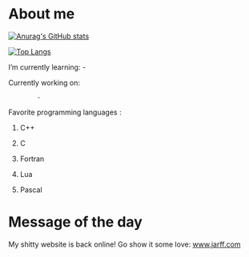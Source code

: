 
# About me
[![Anurag's GitHub stats](https://github-readme-stats.vercel.app/api?username=StjepanBM1&count_private=true&include_all_commits=true&theme=monokai)](https://github.com/anuraghazra/github-readme-stats)

[![Top Langs](https://github-readme-stats.vercel.app/api/top-langs/?username=StjepanBM1&layout=compact&theme=monokai)](https://github.com/anuraghazra/github-readme-stats)
  
I’m currently learning:
            -

Currently working on:

            -
            
Favorite programming languages :
   1. C++

   2. C

   3. Fortran

   4. Lua

   5. Pascal

# Message of the day

My shitty website is back online!
Go show it some love: www.jarff.com
